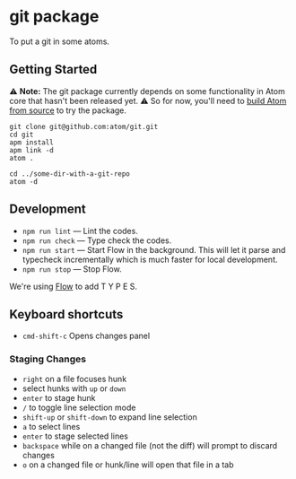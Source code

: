 # git package

To put a git in some atoms.

## Getting Started

:warning: **Note:** The git package currently depends on some functionality in Atom core that hasn't been released yet. :warning: So for now, you'll need to [build Atom from source](https://github.com/atom/atom/tree/master/docs/build-instructions) to try the package.

```
git clone git@github.com:atom/git.git
cd git
apm install
apm link -d
atom .

cd ../some-dir-with-a-git-repo
atom -d
```

## Development

* `npm run lint` — Lint the codes.
* `npm run check` — Type check the codes.
* `npm run start` — Start Flow in the background. This will let it parse and typecheck incrementally which is much faster for local development.
* `npm run stop` — Stop Flow.

We're using [Flow](http://flowtype.org) to add T Y P E S.

## Keyboard shortcuts

- `cmd-shift-c` Opens changes panel

### Staging Changes

- `right` on a file focuses hunk
- select hunks with `up` or `down`
- `enter` to stage hunk
- `/` to toggle line selection mode
- `shift-up` or `shift-down` to expand line selection
- `a` to select lines
- `enter` to stage selected lines
- `backspace` while on a changed file (not the diff) will prompt to discard changes
- `o` on a changed file or hunk/line will open that file in a tab
